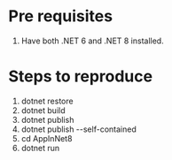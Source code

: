 # Pre requisites
1. Have both .NET 6 and .NET 8 installed.

# Steps to reproduce
1. dotnet restore
2. dotnet build
3. dotnet publish
4. dotnet publish --self-contained
5. cd AppInNet8
6. dotnet run
